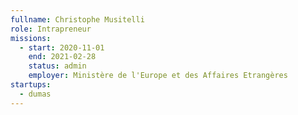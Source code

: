 ```yaml
---
fullname: Christophe Musitelli
role: Intrapreneur
missions:
  - start: 2020-11-01
    end: 2021-02-28
    status: admin
    employer: Ministère de l'Europe et des Affaires Etrangères
startups:
  - dumas
---
```

